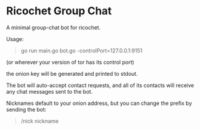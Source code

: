 Ricochet Group Chat
===

A minimal group-chat bot for ricochet.

Usage:

> go run main.go bot.go -controlPort=127.0.0.1:9151

(or wherever your version of tor has its control port)

the onion key will be generated and printed to stdout.

The bot will auto-accept contact requests, and all of its contacts will receive
any chat messages sent to the bot.

Nicknames default to your onion address, but you can change the prefix by
sending the bot:

> /nick nickname
